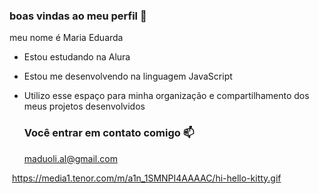 ### boas vindas ao meu perfil 💙

meu nome é Maria Eduarda

- Estou estudando na Alura
- Estou me desenvolvendo na linguagem JavaScript
- Utilizo esse espaço para minha organização e compartilhamento dos meus projetos desenvolvidos

  ### Você entrar em contato comigo 📫

  maduoli.al@gmail.com

![]()
  https://media1.tenor.com/m/a1n_1SMNPI4AAAAC/hi-hello-kitty.gif
